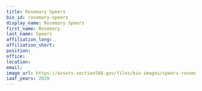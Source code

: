 ```yaml
---
title: Rosemary Speers
bio_id: rosemary-speers
display_name: Rosemary Speers
first_name: Rosemary
last_name: Speers
affiliation_long: 
affiliation_short: 
position: 
office: 
location: 
email: 
image_url: https://assets.section508.gov/files/bio-images/speers-rosemary.png
iaaf_years: 2020
---
```

